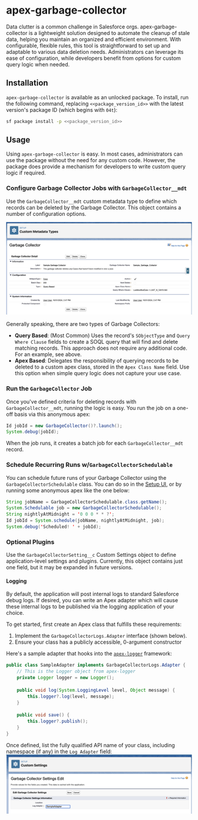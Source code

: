 # apex-garbage-collector

Data clutter is a common challenge in Salesforce orgs. apex-garbage-collector is a lightweight solution designed to automate the cleanup of stale data, helping you maintain an organized and efficient environment. With configurable, flexible rules, this tool is straightforward to set up and adaptable to various data deletion needs. Administrators can leverage its ease of configuration, while developers benefit from options for custom query logic when needed.

## Installation

`apex-garbage-collector` is available as an unlocked package. To install, run the following command, replacing `<<package_version_id>>` with the latest version's package ID (which begins with `04t`):

```sh
sf package install -p <<package_version_id>>
```

## Usage

Using `apex-garbage-collector` is easy. In most cases, administrators can use the package without the need for any custom code. However, the package does provide a mechanism for developers to write custom query logic if required.

### Configure Garbage Collector Jobs with `GarbageCollector__mdt`

Use the `GarbageCollector__mdt` custom metadata type to define which records can be deleted by the Garbage Collector. This object contains a number of configuration options.

![A sample GarbageCollector__mdt record](media/GarbageCollector.png)

Generally speaking, there are two types of Garbage Collectors:

-   **Query Based**: (Most Common) Uses the record's `SObjectType` and `Query Where Clause` fields to create a SOQL query that will find and delete matching records. This approach does not require any additional code. For an example, see above.
-   **Apex Based**: Delegates the responsibility of querying records to be deleted to a custom apex class, stored in the `Apex Class Name` field. Use this option when simple query logic does not capture your use case.

### Run the `GarbageCollector` Job

Once you've defined criteria for deleting records with `GarbageCollector__mdt`, running the logic is easy. You run the job on a one-off basis via this anonymous apex:

```java
Id jobId = new GarbageCollector()?.launch();
System.debug(jobId);
```

When the job runs, it creates a batch job for each `GarbageCollector__mdt` record.

### Schedule Recurring Runs w/`GarbageCollectorSchedulable`

You can schedule future runs of your Garbage Collector using the `GarbageCollectorSchedulable` class. You can do so in the [Setup UI](https://help.salesforce.com/s/articleView?id=platform.code_schedule_batch_apex.htm&type=5), or by running some anonymous apex like the one below:

```java
String jobName = GarbageCollectorSchedulable.class.getName();
System.Schedulable job = new GarbageCollectorSchedulable();
String nightlyAtMidnight = '0 0 0 * * ?';
Id jobId = System.schedule(jobName, nightlyAtMidnight, job);
System.debug('Scheduled! ' + jobId);
```

### Optional Plugins

Use the `GarbageCollectorSetting__c` Custom Settings object to define application-level settings and plugins. Currently, this object contains just one field, but it may be expanded in future versions.

#### Logging

By default, the application will post internal logs to standard Salesforce debug logs. If desired, you can write an Apex adapter which will cause these internal logs to be published via the logging application of your choice.

To get started, first create an Apex class that fulfills these requirements:

1. Implement the `GarbageCollectorLogs.Adapter` interface (shown below).
2. Ensure your class has a publicly accessible, 0-argument constructor

Here's a sample adapter that hooks into the [`apex-logger`](https://github.com/jasonsiders/apex-logger) framework:

```java
public class SampleAdapter implements GarbageCollectorLogs.Adapter {
    // This is the Logger object from apex-logger
    private Logger logger = new Logger();

    public void log(System.LoggingLevel level, Object message) {
        this.logger?.log(level, message);
    }

    public void save() {
        this.logger?.publish();
    }
}
```

Once defined, list the fully qualified API name of your class, including namespace (if any) in the `Log Adapter` field:
![An example defining a custom log adapter](media/LogAdapter.png)
